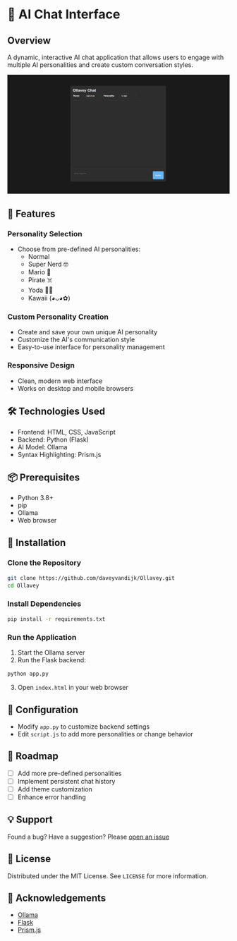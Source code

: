 # 🤖 AI Chat Interface

## Overview
A dynamic, interactive AI chat application that allows users to engage with multiple AI personalities and create custom conversation styles.

![Project Demo Screenshot](screenShotOllavey.png)

## 🌟 Features

### Personality Selection
- Choose from pre-defined AI personalities:
  - Normal
  - Super Nerd 🤓
  - Mario 🍄
  - Pirate ☠️
  - Yoda 🧙‍♂️
  - Kawaii (⁠◕⁠ᴗ⁠◕⁠✿)

### Custom Personality Creation
- Create and save your own unique AI personality
- Customize the AI's communication style
- Easy-to-use interface for personality management

### Responsive Design
- Clean, modern web interface
- Works on desktop and mobile browsers

## 🛠 Technologies Used
- Frontend: HTML, CSS, JavaScript
- Backend: Python (Flask)
- AI Model: Ollama
- Syntax Highlighting: Prism.js

## 📦 Prerequisites
- Python 3.8+
- pip
- Ollama
- Web browser

## 🚀 Installation

### Clone the Repository
```bash
git clone https://github.com/daveyvandijk/Ollavey.git
cd Ollavey
```

### Install Dependencies
```bash
pip install -r requirements.txt
```

### Run the Application
1. Start the Ollama server
2. Run the Flask backend:
```bash
python app.py
```
3. Open `index.html` in your web browser

## 🔧 Configuration
- Modify `app.py` to customize backend settings
- Edit `script.js` to add more personalities or change behavior


## 📝 Roadmap
- [ ] Add more pre-defined personalities
- [ ] Implement persistent chat history
- [ ] Add theme customization
- [ ] Enhance error handling

## 💡 Support
Found a bug? Have a suggestion? Please [open an issue](https://github.com/daveyvandijk/Ollavey/issues)

## 📄 License
Distributed under the MIT License. See `LICENSE` for more information.

## 🙏 Acknowledgements
- [Ollama](https://ollama.ai/)
- [Flask](https://flask.palletsprojects.com/)
- [Prism.js](https://prismjs.com/)
